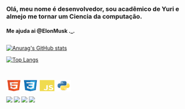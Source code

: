 ### Olá, meu nome é desenvolvedor, sou acadêmico de Yuri e almejo me tornar um Ciencia da computação. 
#### Me ajuda ai @ElonMusk ._.
##
 
[![Anurag's GitHub stats](https://github-readme-stats.vercel.app/api?username=oyurisousa&hide=contribs,prs&count_private=true&show_icons=true&theme=highcontrast)](https://github.com/oyurisousa/github-readme-stats)

[![Top Langs](https://github-readme-stats.vercel.app/api/top-langs/?username=oyurisousa&layout=compact&theme=highcontrast)](https://github.com/anuraghazra/github-readme-stats)
 
##

<div style="display: inline_block"><br>
  <img align="center" alt="yuri-HTML" height="30" width="40" src="https://raw.githubusercontent.com/devicons/devicon/master/icons/html5/html5-original.svg">
  <img align="center" alt="yuri-CSS" height="30" width="40" src="https://raw.githubusercontent.com/devicons/devicon/master/icons/css3/css3-original.svg">
  <img align="center" alt="yuri-Js" height="30" width="40" src="https://raw.githubusercontent.com/devicons/devicon/master/icons/javascript/javascript-plain.svg">
  <img align="center" alt="yuri-Python" height="30" width="40" src="https://raw.githubusercontent.com/devicons/devicon/master/icons/python/python-original.svg">
</div>
 
 <div> 
  
  <a href="https://instagram.com/o.yurisousa" target="_blank"><img src="https://img.shields.io/badge/-Instagram-%23E4405F?style=for-the-badge&logo=instagram&logoColor=white" target="_blank"></a>
 	<a href = "mailto:yurisousaenfer@gmail.com"><img src="https://img.shields.io/badge/-Gmail-%23333?style=for-the-badge&logo=gmail&logoColor=white" target="_blank"></a>
  <a href="https://www.linkedin.com/in/carlos-yuri-388a7a230/" target="_blank"><img src="https://img.shields.io/badge/-LinkedIn-%230077B5?style=for-the-badge&logo=linkedin&logoColor=white" target="_blank"></a> 
  <a href="https://www.twitch.tv/o_namikaze" target="_blank"><img src="https://img.shields.io/badge/Twitch-9146FF?style=for-the-badge&logo=twitch&logoColor=white" target="_blank"></a>
 
 
</div>

